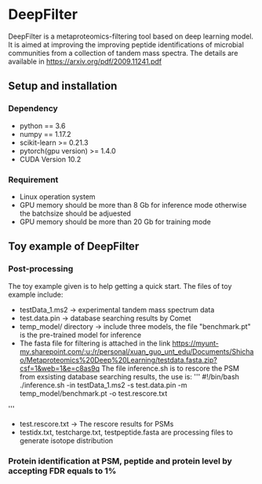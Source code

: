 # DeepFilter
DeepFilter is a metaproteomics-filtering tool based on deep learning model. It is aimed at improving the  improving peptide identifications of microbial communities from a collection of tandem mass spectra. The details are available in https://arxiv.org/pdf/2009.11241.pdf

## Setup and installation
### Dependency
* python == 3.6
* numpy == 1.17.2
* scikit-learn >= 0.21.3
* pytorch(gpu version) >= 1.4.0
* CUDA Version 10.2
### Requirement
* Linux operation system
* GPU memory should be more than 8 Gb for inference mode otherwise the batchsize should be adjuested
* GPU memory should be more than 20 Gb for training mode

## Toy example of DeepFilter
### Post-processing
The toy example given is to help getting a quick start. The files of toy example include:
* testData_1.ms2 -> experimental tandem mass spectrum data
* test.data.pin -> database searching results by Comet
* temp_model/ directory -> include three models, the file "benchmark.pt" is the pre-trained model for inference
* The fasta file for filtering is attached in the link https://myunt-my.sharepoint.com/:u:/r/personal/xuan_guo_unt_edu/Documents/Shichao/Metaproteomics%20Deep%20Learning/testdata.fasta.zip?csf=1&web=1&e=c8as9q
The file inference.sh is to rescore the PSM from exsisting database searching results, the use is:
'''
#!/bin/bash
./inference.sh -in testData_1.ms2 -s test.data.pin -m temp_model/benchmark.pt -o test.rescore.txt

'''
*  test.rescore.txt -> The rescore results for PSMs
*  testidx.txt, testcharge.txt, testpeptide.fasta are processing files to generate isotope distribution

### Protein identification at PSM, peptide and protein level by accepting FDR equals to 1%





